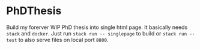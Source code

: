 # PhDThesis

Build my forerver WIP PhD thesis into single html page. It basically needs `stack` and `docker`. Just run `stack run -- singlepage` to build or `stack run -- test` to also serve files on local port `8800`.